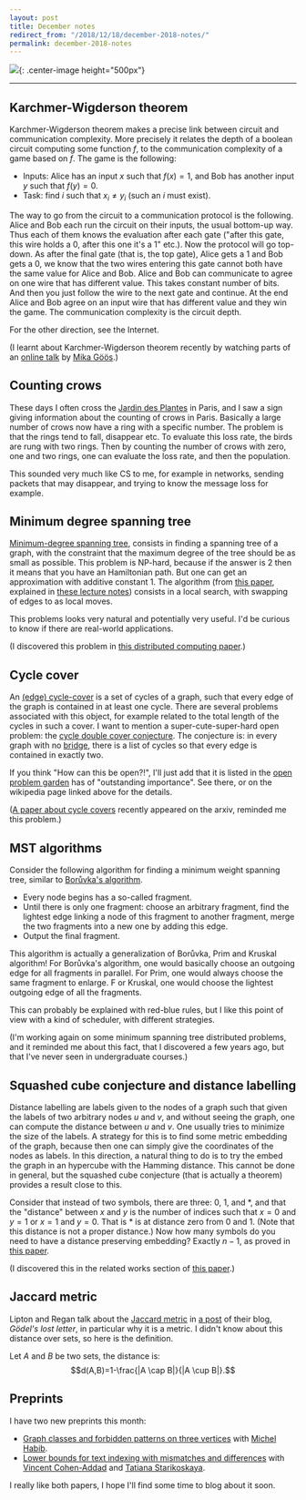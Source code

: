 ```yaml
---
layout: post
title: December notes
redirect_from: "/2018/12/18/december-2018-notes/"
permalink: december-2018-notes
---
```


![](assets/arbre.png){: .center-image height="500px"}

---

## Karchmer-Wigderson theorem 

Karchmer-Wigderson theorem makes a precise link between circuit and 
communication complexity. More precisely it 
 relates the depth of a boolean
circuit computing some function $f$, to the communication complexity of a game 
based on $f$. The game is the following: 

* Inputs: Alice has an input $x$ such that $f(x)=1$, 
and Bob has another input $y$ such that $f(y)=0$.
* Task: find $i$ such that $x_i \neq y_i$ (such an $i$ must exist). 

The way to go from the circuit to a communication protocol is the following. 
Alice and Bob each run the circuit on their inputs, the usual bottom-up way. 
Thus each of them knows the 
evaluation after each gate ("after this gate, this wire holds a 0, after this 
one it's a 1" etc.). Now the protocol will go top-down.
As after the final gate (that is, the top gate), 
Alice gets a 1 and Bob gets a 0, we know that the two wires 
entering this gate cannot both have the same value for Alice and Bob. 
Alice and Bob can communicate to agree on one wire that has different value. 
This takes constant number of bits. And then you just follow the wire to the 
next gate and continue. At the end Alice and Bob agree on an input wire that has different 
value and they win the game. The communication complexity is the circuit depth. 

For the other direction, see the Internet. 

(I learnt about Karchmer-Wigderson theorem recently by watching parts of an 
[online talk](https://www.youtube.com/watch?v=t1EsRm1dmw0) by 
[Mika Göös](http://www.math.ias.edu/~mika/).) 

## Counting crows

These days I often cross the 
[Jardin des Plantes](https://en.wikipedia.org/wiki/Jardin_des_plantes)
in Paris, and I saw a sign giving information about the counting of crows in 
Paris. Basically a large number of crows now have a ring with a specific number. 
The problem is that the rings tend to fall, disappear etc. To evaluate this 
loss rate, the birds are rung with two rings. Then 
by counting the number of crows with zero, one and two rings, one can evaluate 
the loss rate, and then the population. 

This sounded very much like CS to me, for example in networks, 
sending packets that may disappear, and trying to know the message loss for 
example.

## Minimum degree spanning tree
[Minimum-degree spanning tree](https://en.wikipedia.org/wiki/Degree-constrained_spanning_tree), 
consists in finding a spanning tree of a graph, 
with the constraint that the maximum degree of the tree should be as small as 
possible. This problem is NP-hard, because if the answer is 2 then it means that 
you have an Hamiltonian path. But one can get an approximation with additive 
constant 1.
The algorithm (from 
[this paper](https://doi.org/10.1006%2Fjagm.1994.1042), explained in 
[these lecture notes](http://pages.cs.wisc.edu/~shuchi/courses/880-S07/scribe-notes/lecture08.pdf))
consists in a local search, with swapping of edges to as local moves.

This problems looks very natural and potentially very useful. I'd be curious 
to know if there are real-world applications.  

(I discovered this problem in
[this distributed computing paper](https://doi.org/10.1109/ICDCS.2015.66).)

## Cycle cover
An [(edge) cycle-cover](https://en.wikipedia.org/wiki/Edge_cycle_cover)
is a set of cycles of a graph, such that every edge of the graph 
is contained in at least one cycle. There are several problems associated with 
this object, for example related to the total length of the cycles in such a 
cover. I want to mention a super-cute-super-hard open problem: the 
[cycle double cover conjecture](https://en.wikipedia.org/wiki/Cycle_double_cover). 
The conjecture is: in every graph with no 
[bridge](https://en.wikipedia.org/wiki/Bridge_(graph_theory)), 
there is a list of cycles so that every edge is 
contained in exactly two.  

If you think "How can this be open?!", I'll just add that it is listed in the 
[open problem garden](http://www.openproblemgarden.org/op/cycle_double_cover_conjecture) 
has of "outstanding importance". See there, or on the wikipedia page linked above 
for the details. 

([A paper about cycle covers](https://arxiv.org/abs/1812.04492) recently 
appeared on the arxiv, reminded me this problem.)

## MST algorithms
Consider the following algorithm for finding a minimum weight spanning tree, similar to 
[Borůvka's algorithm](https://en.wikipedia.org/wiki/Bor%C5%AFvka%27s_algorithm). 

* Every node begins has a so-called fragment. 
* Until there is only one fragment: choose an arbitrary fragment, find the 
lightest edge linking a node of 
this fragment to another fragment, merge the two fragments into a new one by 
adding this edge. 
* Output the final fragment.

This algorithm is actually a generalization of Borůvka, Prim and Kruskal algorithm! 
For Borůvka's algorithm, one would basically choose an 
outgoing edge for all fragments in parallel. For Prim, one would always choose 
the same fragment to enlarge. F	or Kruskal, one would choose the lightest 
outgoing edge of all the fragments. 

This can probably be explained with red-blue rules, but I like this point of
view with a kind of scheduler, with different strategies.

(I'm working again on some minimum spanning tree distributed problems, and it 
reminded me about this fact, that I discovered a few years ago, but that I've 
never seen in undergraduate courses.) 

## Squashed cube conjecture and distance labelling
Distance labelling are labels given to the nodes of a graph such that given the 
labels of two arbitrary nodes $u$ and $v$, and without seeing the graph, one can compute 
the distance between $u$ and $v$. One usually tries to minimize the size of 
the labels.
A strategy for this is to find some metric embedding of the graph, because then 
one can 
simply give the coordinates of the nodes as labels. 
In this direction, a natural thing to do is to try the embed the graph in an 
hypercube with the Hamming distance. This cannot be done in general, but the 
squashed cube conjecture (that is actually a theorem) provides a result close to 
this. 

Consider that instead of two symbols, there are three: 0, 1, and *, and 
that the "distance" between $x$ and $y$ is the number of indices such that $x=0$ 
and $y=1$ or $x=1$ and $y=0$. That is * is at distance zero from 0 and 1. 
(Note that this distance is not a proper distance.)
Now how many symbols do you need to have a distance preserving embedding? 
Exactly $n-1$, as proved in [this paper](https://doi.org/10.1007/BF02579350). 


(I discovered this in the related works section of 
[this paper](https://doi.org/10.1007/3-540-44676-1_40).)

## Jaccard metric
Lipton and Regan talk about the 
[Jaccard metric](https://en.wikipedia.org/wiki/Jaccard_index) in 
[a post](https://rjlipton.wordpress.com/2018/12/14/explaining-the-jaccard-metric/)
of their blog, *Gödel's lost letter*, in particular why it is a metric. I didn't 
know about this distance over sets, so here is the definition. 

Let $A$ and $B$ 
be two sets, the distance is:
$$d(A,B)=1-\frac{|A \cap B|}{|A \cup B|}.$$

## Preprints
I have two new preprints this month: 

* [Graph classes and forbidden patterns on three vertices](https://arxiv.org/abs/1812.05913)
with [Michel Habib](https://www.irif.fr/~habib/).
* [Lower bounds for text indexing with mismatches and differences](xxx) with
[Vincent Cohen-Addad](https://www.di.ens.fr/~vcohen/) and 
[Tatiana Starikoskaya](https://starikovskaya.github.io/homepage/).

I really like both papers, I hope I'll find some time to blog about it soon.
